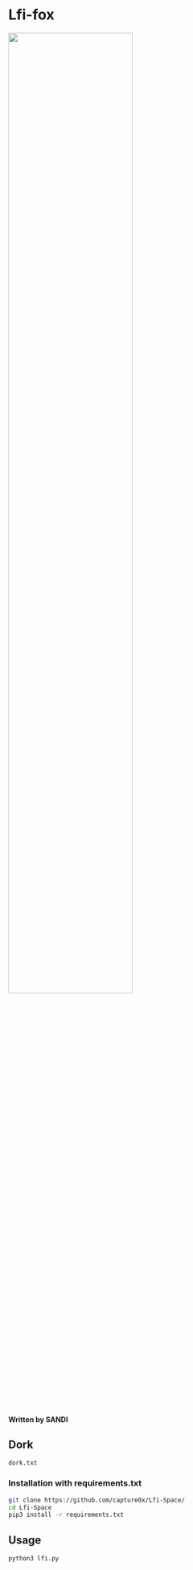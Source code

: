 # Lfi-fox
<img src="https://i.imgur.com/RMzIWFT.png" width="70%"></img>

#### Written by SANDI

## Dork
```
dork.txt
```

### Installation with requirements.txt

```bash
git clone https://github.com/capture0x/Lfi-Space/
cd Lfi-Space
pip3 install -r requirements.txt
```

## Usage 

```bash
python3 lfi.py
```
